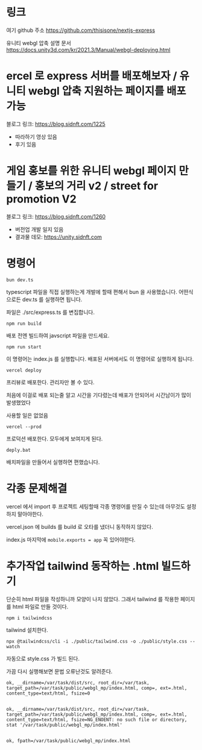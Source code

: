# 링크

여기 github 주소
https://github.com/thisisone/nextjs-express

유니티 webgl 압축 설명 문서
https://docs.unity3d.com/kr/2021.3/Manual/webgl-deploying.html

# ercel 로 express 서버를 배포해보자 / 유니티 webgl 압축 지원하는 페이지를 배포 가능

블로그 링크:
https://blog.sidnft.com/1225

- 따라하기 영상 있음
- 후기 있음

# 게임 홍보를 위한 유니티 webgl 페이지 만들기 / 홍보의 거리 v2 / street for promotion V2

블로그 링크:
https://blog.sidnft.com/1260

- 버전업 개발 일지 있음
- 결과물 데모: https://unity.sidnft.com

# 명령어

```
bun dev.ts
```

typescript 파일을 직접 실행하는게 개발에 할때 편해서 bun 을 사용했습니다. 어떤식으로든 dev.ts 를 실행하면 됩니다.

파일은 ./src/express.ts 를 변집합니다.

```
npm run build
```

배포 전엔 빌드하여 javscript 파일을 만드세요.

```
npm run start
```

이 명령어는 index.js 를 실행합니다.
배포된 서버에서도 이 명령어로 실행하게 됩니다.

```
vercel deploy
```

프리뷰로 배포한다.
관리자만 볼 수 있다.

처음에 이걸로 배포 되는줄 알고 시간을 기다렸는데
배포가 안되어서 시간남이가 많이 발생했었다

사용할 일은 없었음

```
vercel --prod
```

프로덕션 배포한다.
모두에게 보여지게 된다.

```
deply.bat
```

배치파일을 만들어서 실행하면 편했습니다.

# 각종 문제해결

vercel 에서 import 후 프로젝트 세팅할때
각종 명령어를 만질 수 있는데 아무것도 설정하지 말아야한다.

vercel.json 에 builds 를 build 로 오타를 냈더니 동작하지 않았다.

index.js 마지막에 `mobile.exports = app`
꼭 있어야한다.

# 추가작업 tailwind 동작하는 .html 빌드하기

단순히 html 파일을 작성하니까 모양이 나지 않았다.
그래서 tailwind 를 작용한 페이지를 html 파일로 만들 것이다.

```
npm i tailwindcss
```

tailwind 설치한다.

```
npx @tailwindcss/cli -i ./public/tailwind.css -o ./public/style.css --watch
```

자동으로 style.css 가 빌드 된다.

가끔 다시 실행해보면 문법 오류난것도 알려준다.

```
ok, __dirname=/var/task/dist/src, root_dir=/var/task, target_path=/var/task/public/webgl_mp/index.html, comp=, ext=.html, content_type=text/html, fsize=0


ok, __dirname=/var/task/dist/src, root_dir=/var/task, target_path=/var/task/public/webgl_mp/index.html, comp=, ext=.html, content_type=text/html, fsize=NG_ENOENT: no such file or directory, stat '/var/task/public/webgl_mp/index.html'


ok, fpath=/var/task/public/webgl_mp/index.html

```
